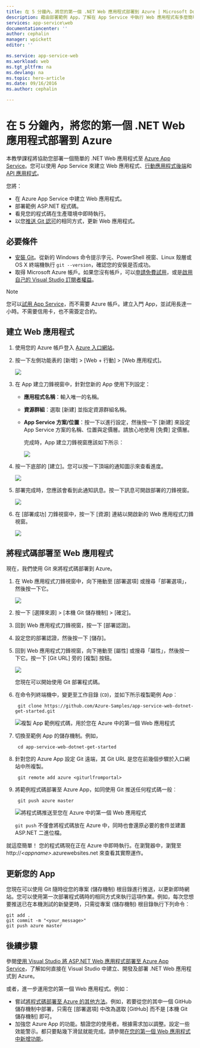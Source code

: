 ```yaml
---
title: 在 5 分鐘內，將您的第一個 .NET Web 應用程式部署到 Azure | Microsoft Docs
description: 藉由部署範例 App，了解在 App Service 中執行 Web 應用程式有多麼簡單。快速開始進行真正的開發，並立即查看結果。
services: app-service\web
documentationcenter: ''
author: cephalin
manager: wpickett
editor: ''

ms.service: app-service-web
ms.workload: web
ms.tgt_pltfrm: na
ms.devlang: na
ms.topic: hero-article
ms.date: 09/16/2016
ms.author: cephalin

---
```

# 在 5 分鐘內，將您的第一個 .NET Web 應用程式部署到 Azure
本教學課程將協助您部署一個簡單的 .NET Web 應用程式至 [Azure App Service](../app-service/app-service-value-prop-what-is.md)。您可以使用 App Service 來建立 Web 應用程式、[行動應用程式後端](/documentation/learning-paths/appservice-mobileapps/)和 [API 應用程式](../app-service-api/app-service-api-apps-why-best-platform.md)。

您將：

* 在 Azure App Service 中建立 Web 應用程式。
* 部署範例 ASP.NET 程式碼。
* 看見您的程式碼在生產環境中即時執行。
* 以您[推送 Git 認可](https://git-scm.com/docs/git-push)的相同方式，更新 Web 應用程式。

## 必要條件
* [安裝 Git](http://www.git-scm.com/downloads)。從新的 Windows 命令提示字元、PowerShell 視窗、Linux 殼層或 OS X 終端機執行 `git --version`，確認您的安裝是否成功。
* 取得 Microsoft Azure 帳戶。如果您沒有帳戶，可以[申請免費試用](/pricing/free-trial/?WT.mc_id=A261C142F)，或是[啟用自己的 Visual Studio 訂閱者權益](/pricing/member-offers/msdn-benefits-details/?WT.mc_id=A261C142F)。

> [!NOTE]
> 您可以[試用 App Service](http://go.microsoft.com/fwlink/?LinkId=523751)，而不需要 Azure 帳戶。建立入門 App，並試用長達一小時。不需要信用卡，也不需簽定合約。
> 
> 

<a name="create"></a>

## 建立 Web 應用程式
1. 使用您的 Azure 帳戶登入 [Azure 入口網站](https://portal.azure.com)。
2. 按一下左側功能表的 [新增] > [Web + 行動] > [Web 應用程式]。
   
    ![](./media/app-service-web-get-started-languages/create-web-app-portal.png)
3. 在 App 建立刀鋒視窗中，針對您新的 App 使用下列設定：
   
   * **應用程式名稱**：輸入唯一的名稱。
   * **資源群組**：選取 [新建] 並指定資源群組名稱。
   * **App Service 方案/位置**：按一下以進行設定，然後按一下 [新建] 來設定 App Service 方案的名稱、位置與定價層。請放心地使用 [免費] 定價層。
     
     完成時，App 建立刀鋒視窗應該如下所示：
     
     ![](./media/app-service-web-get-started-languages/create-web-app-settings.png)
4. 按一下底部的 [建立]。您可以按一下頂端的通知圖示來查看進度。
   
    ![](./media/app-service-web-get-started-languages/create-web-app-started.png)
5. 部署完成時，您應該會看到此通知訊息。按一下訊息可開啟部署的刀鋒視窗。
   
    ![](./media/app-service-web-get-started-languages/create-web-app-finished.png)
6. 在 [部署成功] 刀鋒視窗中，按一下 [資源] 連結以開啟新的 Web 應用程式刀鋒視窗。
   
    ![](./media/app-service-web-get-started-languages/create-web-app-resource.png)

## 將程式碼部署至 Web 應用程式
現在，我們使用 Git 來將程式碼部署到 Azure。

1. 在 Web 應用程式刀鋒視窗中，向下捲動至 [部署選項] 或搜尋「部署選項」，然後按一下它。
   
    ![](./media/app-service-web-get-started-languages/deploy-web-app-deployment-options.png)
2. 按一下 [選擇來源] > [本機 Git 儲存機制] > [確定]。
3. 回到 Web 應用程式刀鋒視窗，按一下 [部署認證]。
4. 設定您的部署認證，然後按一下 [儲存]。
5. 回到 Web 應用程式刀鋒視窗，向下捲動至 [屬性] 或搜尋「屬性」，然後按一下它。按一下 [Git URL] 旁的 [複製] 按鈕。
   
    ![](./media/app-service-web-get-started-languages/deploy-web-app-properties.png)
   
    您現在可以開始使用 Git 部署程式碼。
6. 在命令列終端機中，變更至工作目錄 (`CD`)，並如下所示複製範例 App︰
   
        git clone https://github.com/Azure-Samples/app-service-web-dotnet-get-started.git
   
    ![複製 App 範例程式碼，用於您在 Azure 中的第一個 Web 應用程式](./media/app-service-web-get-started-languages/dotnet-git-clone.png)
7. 切換至範例 App 的儲存機制。例如，
   
        cd app-service-web-dotnet-get-started
8. 針對您的 Azure App 設定 Git 遠端，其 Git URL 是您在前幾個步驟於入口網站中所複製。
   
        git remote add azure <giturlfromportal>
9. 將範例程式碼部署至 Azure App，如同使用 Git 推送任何程式碼一般︰
   
        git push azure master
   
    ![將程式碼推送至您在 Azure 中的第一個 Web 應用程式](./media/app-service-web-get-started-languages/dotnet-git-push.png)
   
    `git push` 不僅會將程式碼放在 Azure 中，同時也會還原必要的套件並建置 ASP.NET 二進位檔。

就這麼簡單！ 您的程式碼現在正在 Azure 中即時執行。在瀏覽器中，瀏覽至 http://*&lt;appname>*.azurewebsites.net 來查看其實際運作。

## 更新您的 App
您現在可以使用 Git 隨時從您的專案 (儲存機制) 根目錄進行推送，以更新即時網站。您可以使用第一次部署程式碼時的相同方式來執行這項作業。例如，每次您想要推送已在本機測試的新變更時，只需從專案 (儲存機制) 根目錄執行下列命令︰

    git add .
    git commit -m "<your_message>"
    git push azure master

## 後續步驟
參閱[使用 Visual Studio 將 ASP.NET Web 應用程式部署至 Azure App Service](web-sites-dotnet-get-started.md)，了解如何直接在 Visual Studio 中建立、開發及部署 .NET Web 應用程式到 Azure。

或者，進一步運用您的第一個 Web 應用程式。例如：

* 嘗試[將程式碼部署至 Azure 的其他方法](web-sites-deploy.md)。例如，若要從您的其中一個 GitHub 儲存機制中部署，只需在 [部署選項] 中改為選取 [GitHub] 而不是 [本機 Git 儲存機制] 即可。
* 加強您 Azure App 的功能。驗證您的使用者。根據需求加以調整。設定一些效能警示。都只要點幾下滑鼠就能完成。請參閱[在您的第一個 Web 應用程式中新增功能](app-service-web-get-started-2.md)。

<!---HONumber=AcomDC_0920_2016--->